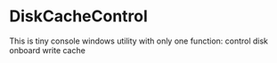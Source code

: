 # DiskCacheControl
This is tiny console windows utility with only one function: control disk onboard write cache
